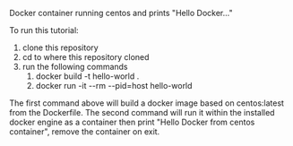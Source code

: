 Docker container running centos and prints "Hello Docker..."

To run this tutorial:

1. clone this repository
2. cd to where this repository cloned
3. run the following commands
	1. docker build -t hello-world .
	2. docker run -it --rm --pid=host hello-world
	
The first command above will build a docker image based on centos:latest from the Dockerfile. The second command will run it within the installed docker engine as a container then print "Hello Docker from centos container", remove the container on exit.